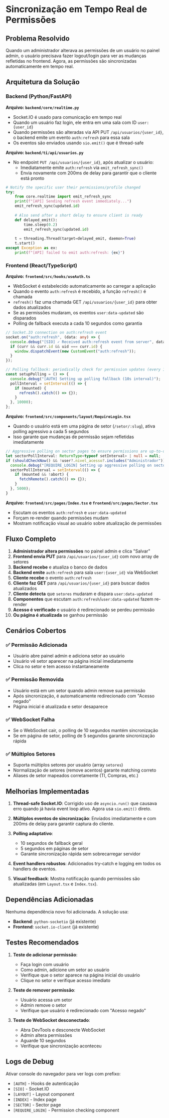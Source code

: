 # Sincronização em Tempo Real de Permissões

## Problema Resolvido

Quando um administrador alterava as permissões de um usuário no painel admin, o usuário precisava fazer logout/login para ver as mudanças refletidas no frontend. Agora, as permissões são sincronizadas automaticamente em tempo real.

## Arquitetura da Solução

### Backend (Python/FastAPI)

**Arquivo: `backend/core/realtime.py`**
- Socket.IO é usado para comunicação em tempo real
- Quando um usuário faz login, ele entra em uma sala com ID `user:{user_id}`
- Quando permissões são alteradas via API PUT `/api/usuarios/{user_id}`, o backend emite um evento `auth:refresh` para essa sala
- Os eventos são enviados usando `sio.emit()` que é thread-safe

**Arquivo: `backend/ti/api/usuarios.py`**
- No endpoint `PUT /api/usuarios/{user_id}`, após atualizar o usuário:
  - Imediatamente emite `auth:refresh` via `emit_refresh_sync()`
  - Envia novamente com 200ms de delay para garantir que o cliente está pronto

```python
# Notify the specific user their permissions/profile changed
try:
    from core.realtime import emit_refresh_sync
    print(f"[API] Sending refresh event immediately...")
    emit_refresh_sync(updated.id)
    
    # Also send after a short delay to ensure client is ready
    def delayed_emit():
        time.sleep(0.2)
        emit_refresh_sync(updated.id)
    
    t = threading.Thread(target=delayed_emit, daemon=True)
    t.start()
except Exception as ex:
    print(f"[API] failed to emit auth:refresh: {ex}")
```

### Frontend (React/TypeScript)

**Arquivo: `frontend/src/hooks/useAuth.ts`**
- WebSocket é estabelecido automaticamente ao carregar a aplicação
- Quando o evento `auth:refresh` é recebido, a função `refresh()` é chamada
- `refresh()` faz uma chamada GET `/api/usuarios/{user_id}` para obter dados atualizados
- Se as permissões mudaram, os eventos `user:data-updated` são disparados
- Polling de fallback executa a cada 10 segundos como garantia

```typescript
// Socket.IO connection on auth:refresh event
socket.on("auth:refresh", (data: any) => {
  console.debug("[SIO] ✓ Received auth:refresh event from server", data);
  if (curr && curr.id && uid === curr.id) {
    window.dispatchEvent(new CustomEvent("auth:refresh"));
  }
});

// Polling fallback: periodically check for permission updates (every 10 seconds)
const setupPolling = () => {
  console.debug("[AUTH] Setting up polling fallback (10s interval)");
  pollInterval = setInterval(() => {
    if (mounted) {
      refresh().catch(() => {});
    }
  }, 10000);
};
```

**Arquivo: `frontend/src/components/layout/RequireLogin.tsx`**
- Quando o usuário está em uma página de setor (`/setor/:slug`), ativa polling agressivo a cada 5 segundos
- Isso garante que mudanças de permissão sejam refletidas imediatamente

```typescript
// Aggressive polling on sector pages to ensure permissions are up-to-date
let sectorPollInterval: ReturnType<typeof setInterval> | null = null;
if (shouldCheckNow() && !user?.nivel_acesso?.includes("Administrador")) {
  console.debug("[REQUIRE_LOGIN] Setting up aggressive polling on sector page (5s)");
  sectorPollInterval = setInterval(() => {
    if (mounted && !abort) {
      fetchRemote().catch(() => {});
    }
  }, 5000);
}
```

**Arquivo: `frontend/src/pages/Index.tsx` e `frontend/src/pages/Sector.tsx`**
- Escutam os eventos `auth:refresh` e `user:data-updated`
- Forçam re-render quando permissões mudam
- Mostram notificação visual ao usuário sobre atualização de permissões

## Fluxo Completo

1. **Administrador altera permissões** no painel admin e clica "Salvar"
2. **Frontend envia PUT** para `/api/usuarios/{user_id}` com novo array de setores
3. **Backend recebe** e atualiza o banco de dados
4. **Backend emite** `auth:refresh` para sala `user:{user_id}` via WebSocket
5. **Cliente recebe** o evento `auth:refresh`
6. **Cliente faz GET** para `/api/usuarios/{user_id}` para buscar dados atualizados
7. **Cliente detecta** que `setores` mudaram e dispara `user:data-updated`
8. **Componentes** que escutam `auth:refresh`/`user:data-updated` fazem re-render
9. **Acesso é verificado** e usuário é redirecionado se perdeu permissão
10. **Ou página é atualizada** se ganhou permissão

## Cenários Cobertos

### ✅ Permissão Adicionada
- Usuário abre painel admin e adiciona setor ao usuário
- Usuário vê setor aparecer na página inicial imediatamente
- Clica no setor e tem acesso instantaneamente

### ✅ Permissão Removida
- Usuário está em um setor quando admin remove sua permissão
- Após sincronização, é automaticamente redirecionado com "Acesso negado"
- Página inicial é atualizada e setor desaparece

### ✅ WebSocket Falha
- Se o WebSocket cair, o polling de 10 segundos mantém sincronização
- Se em página de setor, polling de 5 segundos garante sincronização rápida

### ✅ Múltiplos Setores
- Suporta múltiplos setores por usuário (array `setores`)
- Normalização de setores (remove acentos) garante matching correto
- Aliases de setor mapeados corretamente (TI, Compras, etc.)

## Melhorias Implementadas

1. **Thread-safe Socket.IO**: Corrigido uso de `asyncio.run()` que causava erro quando já havia event loop ativo. Agora usa `sio.emit()` direto.

2. **Múltiplos eventos de sincronização**: Enviados imediatamente e com 200ms de delay para garantir captura do cliente.

3. **Polling adaptativo**: 
   - 10 segundos de fallback geral
   - 5 segundos em páginas de setor
   - Garante sincronização rápida sem sobrecarregar servidor

4. **Event handlers robustos**: Adicionados try-catch e logging em todos os handlers de eventos.

5. **Visual feedback**: Mostra notificação quando permissões são atualizadas (em `Layout.tsx` e `Index.tsx`).

## Dependências Adicionadas

Nenhuma dependência novo foi adicionada. A solução usa:
- **Backend**: `python-socketio` (já existente)
- **Frontend**: `socket.io-client` (já existente)

## Testes Recomendados

1. **Teste de adicionar permissão**:
   - Faça login com usuário
   - Como admin, adicione um setor ao usuário
   - Verifique que o setor aparece na página inicial do usuário
   - Clique no setor e verifique acesso imediato

2. **Teste de remover permissão**:
   - Usuário acessa um setor
   - Admin remove o setor
   - Verifique que usuário é redirecionado com "Acesso negado"

3. **Teste de WebSocket desconectado**:
   - Abra DevTools e desconecte WebSocket
   - Admin altera permissões
   - Aguarde 10 segundos
   - Verifique que sincronização aconteceu

## Logs de Debug

Ativar console do navegador para ver logs com prefixo:
- `[AUTH]` - Hooks de autenticação
- `[SIO]` - Socket.IO
- `[LAYOUT]` - Layout component
- `[INDEX]` - Index page
- `[SECTOR]` - Sector page
- `[REQUIRE_LOGIN]` - Permission checking component

